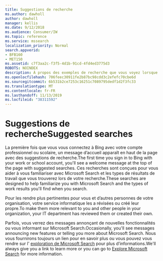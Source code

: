 ```yaml
---
title: Suggestions de recherche
ms.author: dawholl
author: dawholl
manager: kellis
ms.date: 9/12/2018
ms.audience: Consumer/IW
ms.topic: reference
ms.service: mssearch
localization_priority: Normal
search.appverid:
- BFB160
- MET150
ms.assetid: c7f3aa2c-f3f5-4d1b-91cd-4fd4ed3775d3
ROBOTS: NOINDEX
description: À propos des exemples de recherche que vous voyez lorsque vous utilisez Microsoft Search
ms.openlocfilehash: 706feec30911fe2b87bc98cdd3c2efefc70cbe6d
ms.sourcegitcommit: 6b531b2ce7253c16251c7089795dedf1d2f3fc33
ms.translationtype: MT
ms.contentlocale: fr-FR
ms.lasthandoff: 11/13/2019
ms.locfileid: "38311592"
---
```

# <a name="suggested-searches"></a><span data-ttu-id="e9c98-103">Suggestions de recherche</span><span class="sxs-lookup"><span data-stu-id="e9c98-103">Suggested searches</span></span>

<span data-ttu-id="e9c98-104">La première fois que vous vous connectez à Bing avec votre compte professionnel ou scolaire, un message d’accueil apparaît en haut de la page avec des suggestions de recherche.</span><span class="sxs-lookup"><span data-stu-id="e9c98-104">The first time you sign in to Bing with your work or school account, you'll see a welcome message at the top of the page with suggested searches.</span></span> <span data-ttu-id="e9c98-105">Ces recherches sont conçues pour vous aider à vous familiariser avec Microsoft Search et les types de résultats de travail que vous trouverez lors de votre recherche.</span><span class="sxs-lookup"><span data-stu-id="e9c98-105">These searches are designed to help familiarize you with Microsoft Search and the types of work results you'll find when you search.</span></span>
  
<span data-ttu-id="e9c98-106">Pour les rendre plus pertinentes pour vous et d’autres personnes de votre organisation, votre service informatique les a révisées ou créé leur propre.</span><span class="sxs-lookup"><span data-stu-id="e9c98-106">To make them more relevant to you and other people in your organization, your IT department has reviewed them or created their own.</span></span>
  
<span data-ttu-id="e9c98-107">Parfois, vous verrez des messages annonçant de nouvelles fonctionnalités ou vous informant sur Microsoft Search.</span><span class="sxs-lookup"><span data-stu-id="e9c98-107">Occasionally, you'll see messages announcing new features or telling you more about Microsoft Search.</span></span> <span data-ttu-id="e9c98-108">Nous vous fournirons toujours un lien pour en savoir plus ou vous pouvez vous rendre sur l' [exploration de Microsoft Search](https://www.bing.com/business/explore) pour plus d’informations.</span><span class="sxs-lookup"><span data-stu-id="e9c98-108">We'll always give you a link to learn more or you can go to [Explore Microsoft Search](https://www.bing.com/business/explore) for more information.</span></span> 

  

